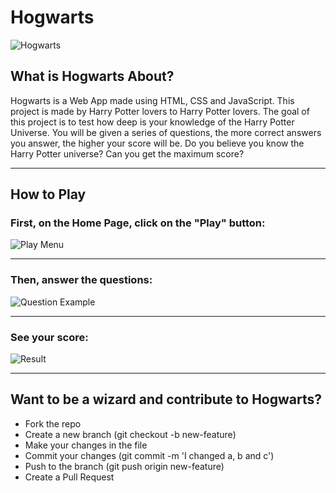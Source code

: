 # Hogwarts 

![Hogwarts](https://i.ibb.co/hs7hYCj/Screenshot-2021-10-06-124630.png)

## What is Hogwarts About?

Hogwarts is a Web App made using HTML, CSS and JavaScript.
This project is made by Harry Potter lovers to Harry Potter lovers.
The goal of this project is to test how deep is your knowledge of the Harry Potter Universe.
You will be given a series of questions, the more correct answers you answer, the higher your score will be.
Do you believe you know the Harry Potter universe? 
Can you get the maximum score?

---

## How to Play

### First, on the Home Page, click on the "Play" button:
![Play Menu](https://i.ibb.co/L1fV5yT/Screenshot-2021-10-06-123244.png )

---

### Then, answer the questions:

![Question Example](https://i.ibb.co/r3Jk3nP/Screenshot-2021-10-06-123429.png )

---

### See your score:
![Result](https://i.ibb.co/SnDjyw5/Screenshot-2021-10-06-123618.png )


---


## Want to be a wizard and contribute to Hogwarts?

- Fork the repo
- Create a new branch (git checkout -b new-feature)
- Make your changes in the file
- Commit your changes (git commit -m 'I changed a, b and c')
- Push to the branch (git push origin new-feature)
- Create a Pull Request
